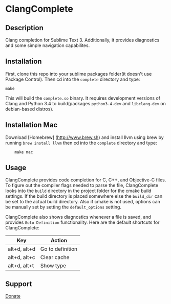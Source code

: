 ClangComplete
=============

Description
-----------

Clang completion for Sublime Text 3. Additionally, it provides diagnostics and some simple navigation capabilites.

Installation
------------

First, clone this repo into your sublime packages folder(it doesn't use Package Control). Then cd into the `complete` directory and type:

    make

This will build the `complete.so` binary. It requires development versions of Clang and Python 3.4 to build(packages `python3.4-dev` and `libclang-dev` on debian-based distros).

Installation Mac
------------
Download [Homebrew] (http://www.brew.sh) and install llvm using brew by running 
`brew install llvm`
then cd into the `complete` directory and type:
````
    make mac 
````


Usage
-----

ClangComplete provides code completion for C, C++, and Objective-C files. To figure out the compiler flags needed to parse the file, ClangComplete looks into the `build` directory in the project folder for the cmake build settings. If the build directory is placed somewhere else the `build_dir` can be set to the actual build directory. Also if cmake is not used, options can be manually set by setting the `default_options` setting.

ClangComplete also shows diagnostics whenever a file is saved, and provides `Goto Definition` functionality. Here are the default shortcuts for ClangComplete:

|      Key     |      Action      |
|--------------|------------------|
| alt+d, alt+d | Go to definition |
| alt+d, alt+c | Clear cache      |
| alt+d, alt+t | Show type        |

Support
-------

[Donate](https://www.paypal.com/cgi-bin/webscr?cmd=_xclick&business=HMB5AGA7DQ9NS&lc=US&item_name=Donation%20to%20clang%20complete&button_subtype=services&currency_code=USD&bn=PP%2dBuyNowBF%3abtn_paynow_LG%2egif%3aNonHosted)
